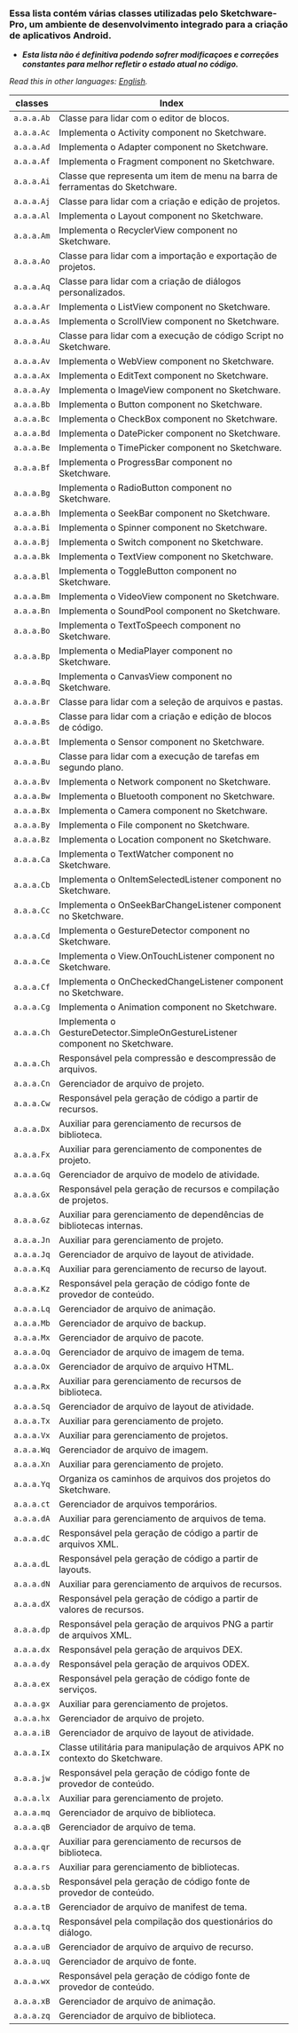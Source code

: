 ### Essa lista contém várias classes  utilizadas pelo Sketchware-Pro, um ambiente de desenvolvimento integrado para a criação de aplicativos Android.

* ***Esta lista não é definitiva podendo sofrer modificaçoes e correções constantes para melhor
  refletir o estado atual no código.***

*Read this in other languages: [English](ClassIndex.md).*

| classes | Index |
|---|---| 
| `a.a.a.Ab` | Classe para lidar com o editor de blocos. | 
| `a.a.a.Ac` | Implementa o Activity component no Sketchware. | 
| `a.a.a.Ad` | Implementa o Adapter component no Sketchware. | 
| `a.a.a.Af` | Implementa o Fragment component no Sketchware. | 
| `a.a.a.Ai` | Classe que representa um item de menu na barra de ferramentas do Sketchware. | 
| `a.a.a.Aj` | Classe para lidar com a criação e edição de projetos. |
| `a.a.a.Al` | Implementa o Layout component no Sketchware. | 
| `a.a.a.Am` | Implementa o RecyclerView component no Sketchware. | 
| `a.a.a.Ao` | Classe para lidar com a importação e exportação de projetos. | 
| `a.a.a.Aq` | Classe para lidar com a criação de diálogos personalizados. | 
| `a.a.a.Ar` | Implementa o ListView component no Sketchware. | 
| `a.a.a.As` | Implementa o ScrollView component no Sketchware. | 
| `a.a.a.Au` | Classe para lidar com a execução de código Script no Sketchware. | 
| `a.a.a.Av` | Implementa o WebView component no Sketchware. | 
| `a.a.a.Ax` | Implementa o EditText component no Sketchware. | 
| `a.a.a.Ay` | Implementa o ImageView component no Sketchware. | 
| `a.a.a.Bb` | Implementa o Button component no Sketchware. | 
| `a.a.a.Bc` | Implementa o CheckBox component no Sketchware. | 
| `a.a.a.Bd` | Implementa o DatePicker component no Sketchware. | 
| `a.a.a.Be` | Implementa o TimePicker component no Sketchware. | 
| `a.a.a.Bf` | Implementa o ProgressBar component no Sketchware. | 
| `a.a.a.Bg` | Implementa o RadioButton component no Sketchware. | 
| `a.a.a.Bh` | Implementa o SeekBar component no Sketchware. | 
| `a.a.a.Bi` | Implementa o Spinner component no Sketchware. | 
| `a.a.a.Bj` | Implementa o Switch component no Sketchware. | 
| `a.a.a.Bk` | Implementa o TextView component no Sketchware. | 
| `a.a.a.Bl` | Implementa o ToggleButton component no Sketchware. | 
| `a.a.a.Bm` | Implementa o VideoView component no Sketchware. | 
| `a.a.a.Bn` | Implementa o SoundPool component no Sketchware. | 
| `a.a.a.Bo` | Implementa o TextToSpeech component no Sketchware. | 
| `a.a.a.Bp` | Implementa o MediaPlayer component no Sketchware. | 
| `a.a.a.Bq` | Implementa o CanvasView component no Sketchware. | 
| `a.a.a.Br` | Classe para lidar com a seleção de arquivos e pastas. | 
| `a.a.a.Bs` | Classe para lidar com a criação e edição de blocos de código. | 
| `a.a.a.Bt` | Implementa o Sensor component no Sketchware. | 
| `a.a.a.Bu` | Classe para lidar com a execução de tarefas em segundo plano. | 
| `a.a.a.Bv` | Implementa o Network component no Sketchware. | 
| `a.a.a.Bw` | Implementa o Bluetooth component no Sketchware. | 
| `a.a.a.Bx` | Implementa o Camera component no Sketchware. | 
| `a.a.a.By` | Implementa o File component no Sketchware. | 
| `a.a.a.Bz` | Implementa o Location component no Sketchware. | 
| `a.a.a.Ca` | Implementa o TextWatcher component no Sketchware. | 
| `a.a.a.Cb` | Implementa o OnItemSelectedListener component no Sketchware. | 
| `a.a.a.Cc` | Implementa o OnSeekBarChangeListener component no Sketchware. | 
| `a.a.a.Cd` | Implementa o GestureDetector component no Sketchware. | 
| `a.a.a.Ce` | Implementa o View.OnTouchListener component no Sketchware. | 
| `a.a.a.Cf` | Implementa o OnCheckedChangeListener component no Sketchware. | 
| `a.a.a.Cg` | Implementa o Animation component no Sketchware. | 
| `a.a.a.Ch` | Implementa o GestureDetector.SimpleOnGestureListener component no Sketchware. | 
| `a.a.a.Ch` | Responsável pela compressão e descompressão de arquivos. | 
| `a.a.a.Cn` | Gerenciador de arquivo de projeto. | 
| `a.a.a.Cw` | Responsável pela geração de código  a partir de recursos. | 
| `a.a.a.Dx` | Auxiliar para gerenciamento de recursos de biblioteca. | 
| `a.a.a.Fx` | Auxiliar para gerenciamento de componentes de projeto. | 
| `a.a.a.Gq` | Gerenciador de arquivo de modelo de atividade. | 
| `a.a.a.Gx` | Responsável pela geração de recursos e compilação de projetos. | 
| `a.a.a.Gz` | Auxiliar para gerenciamento de dependências de bibliotecas internas. | 
| `a.a.a.Jn` | Auxiliar para gerenciamento de projeto. | 
| `a.a.a.Jq` | Gerenciador de arquivo de layout de atividade. | 
| `a.a.a.Kq` | Auxiliar para gerenciamento de recurso de layout. | 
| `a.a.a.Kz` | Responsável pela geração de código fonte de provedor de conteúdo. | 
| `a.a.a.Lq` | Gerenciador de arquivo de animação. | 
| `a.a.a.Mb` | Gerenciador de arquivo de backup. | 
| `a.a.a.Mx` | Gerenciador de arquivo de pacote. | 
| `a.a.a.Oq` | Gerenciador de arquivo de imagem de tema. | 
| `a.a.a.Ox` | Gerenciador de arquivo de arquivo HTML. | 
| `a.a.a.Rx` | Auxiliar para gerenciamento de recursos de biblioteca. | 
| `a.a.a.Sq` | Gerenciador de arquivo de layout de atividade. | 
| `a.a.a.Tx` | Auxiliar para gerenciamento de projeto. | 
| `a.a.a.Vx` | Auxiliar para gerenciamento de projetos. | 
| `a.a.a.Wq` | Gerenciador de arquivo de imagem. | 
| `a.a.a.Xn` | Auxiliar para gerenciamento de projeto. | 
| `a.a.a.Yq` | Organiza os caminhos de arquivos dos projetos do Sketchware. | 
| `a.a.a.ct` | Gerenciador de arquivos temporários. | 
| `a.a.a.dA` | Auxiliar para gerenciamento de arquivos de tema. | 
| `a.a.a.dC` | Responsável pela geração de código  a partir de arquivos XML. | 
| `a.a.a.dL` | Responsável pela geração de código  a partir de layouts. | 
| `a.a.a.dN` | Auxiliar para gerenciamento de arquivos de recursos. | 
| `a.a.a.dX` | Responsável pela geração de código  a partir de valores de recursos. | 
| `a.a.a.dp` | Responsável pela geração de arquivos PNG a partir de arquivos XML. | 
| `a.a.a.dx` | Responsável pela geração de arquivos DEX. | 
| `a.a.a.dy` | Responsável pela geração de arquivos ODEX. | 
| `a.a.a.ex` | Responsável pela geração de código fonte de serviços. | 
| `a.a.a.gx` | Auxiliar para gerenciamento de projetos. | 
| `a.a.a.hx` | Gerenciador de arquivo de projeto. | 
| `a.a.a.iB` | Gerenciador de arquivo de layout de atividade. | 
| `a.a.a.Ix` | Classe utilitária para manipulação de arquivos APK no contexto do Sketchware. |
| `a.a.a.jw` | Responsável pela geração de código fonte de provedor de conteúdo. | 
| `a.a.a.lx` | Auxiliar para gerenciamento de projeto. | 
| `a.a.a.mq` | Gerenciador de arquivo de biblioteca. | 
| `a.a.a.qB` | Gerenciador de arquivo de tema. | 
| `a.a.a.qr` | Auxiliar para gerenciamento de recursos de biblioteca. | 
| `a.a.a.rs` | Auxiliar para gerenciamento de bibliotecas. | 
| `a.a.a.sb` | Responsável pela geração de código fonte de provedor de conteúdo. | 
| `a.a.a.tB` | Gerenciador de arquivo de manifest de tema. | 
| `a.a.a.tq` | Responsável pela compilação dos questionários do diálogo. | 
| `a.a.a.uB` | Gerenciador de arquivo de arquivo de recurso. | 
| `a.a.a.uq` | Gerenciador de arquivo de fonte. | 
| `a.a.a.wx` | Responsável pela geração de código fonte de provedor de conteúdo. | 
| `a.a.a.xB` | Gerenciador de arquivo de animação. | 
| `a.a.a.zq` | Gerenciador de arquivo de biblioteca.|
